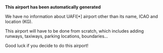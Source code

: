 **This airport has been automatically generated**

We have no information about UAFI[*] airport other than its name, ICAO and location (KG).

This airport will have to be done from scratch, which includes adding runways, taxiways, parking locations, boundaries...

Good luck if you decide to do this airport!